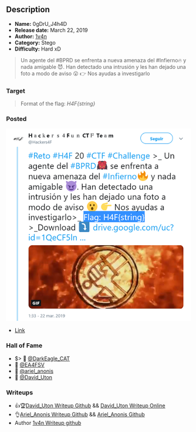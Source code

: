 ## Description

* **Name:** 0gDrU_J4h4D
* **Release date:** March 22, 2019
* **Author:** [1v4n](https://twitter.com/1r0Dm48O)
* **Category:** Stego
* **Difficulty:** Hard xD

> Un agente del #BPRD se enfrenta a nueva amenaza del #Infierno🔥 y nada amigable 😈. Han detectado una intrusión y les han dejado una foto a modo de aviso 😮 👉 Nos ayudas a investigarlo

### Target

> Format of the flag: *H4F{string}*

### Posted

![hackers4fun_reto_18_post_tw](./Reto_20_tw_post.png)
- [Link](https://twitter.com/Hackers4F/status/1109010112172175360)

### Hall of Fame

- $> 🥇 [@DarkEagle_CAT](https://twitter.com/DarkEagle_CAT)
- 🥈 [@EA4FSV](https://twitter.com/EA4FSV)
- 🥉 [@ariel_anonis](https://twitter.com/ariel_anonis)
- 📝 [@David_Uton](https://twitter.com/David_Uton)

### Writeups

- 👍🏆[David_Uton Writeup Github](https://github.com/hackers4f/hackers4fun-writeups/blob/master/challenges/Stego/Reto_H4F_20_0gDrU_J4h4D/0gDrU_J4h4D_Reto_20_writeup_David_Uton.pdf) && [David_Uton Writeup Online](https://c43s4rs.blogspot.com/2019/03/writeup-hall-of-fame-reto-20-h4f.html)
- 👌[Ariel_Anonis Writeup Github](https://github.com/hackers4f/hackers4fun-writeups/blob/master/challenges/Stego/Reto_H4F_20_0gDrU_J4h4D/0gDrU_J4h4D_Reto_20_writeup_Ariel_Anonis.pdf) && [Ariel_Anonis Github](https://github.com/raa2015/ctf-write-ups/blob/master/Ariel%20Anonis%20-%20Reto%2020%20H4F.pdf)
- Author [1v4n Writeup github](https://github.com/hackers4f/hackers4fun-writeups/blob/master/challenges/Stego/Reto_H4F_20_0gDrU_J4h4D/0gDrU_J4h4D_Reto_20_writeup_1v4n.pdf)
